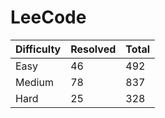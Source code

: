 # LeeCode

| Difficulty | Resolved | Total |
| :--------- | :------- | :---- |
| Easy       | 46       | 492   |
| Medium     | 78       | 837   |
| Hard       | 25       | 328   |
